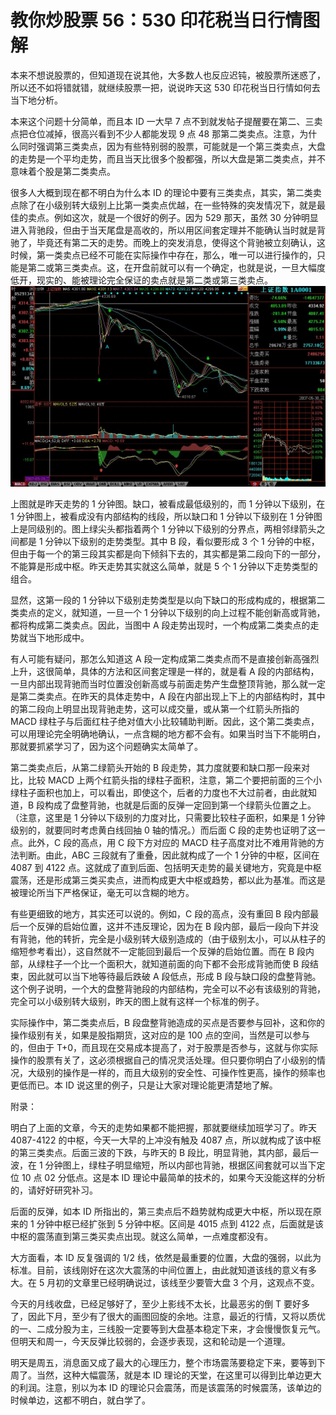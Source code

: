 # 教你炒股票 56：530 印花税当日行情图解

本来不想说股票的，但知道现在说其他，大多数人也反应迟钝，被股票所迷惑了，所以还不如将错就错，就继续股票一把，说说昨天这 530 印花税当日行情如何去当下地分析。

本来这个问题十分简单，而且本 ID 一大早 7 点不到就发帖子提醒要在第二、三卖点把仓位减掉，很高兴看到不少人都能发现 9 点 48 那第二类卖点。注意，为什么同时强调第三类卖点，因为有些特别弱的股票，可能就是一个第三类卖点，大盘的走势是一个平均走势，而且当天比很多个股都强，所以大盘是第二类卖点，并不意味着个股是第二类卖点。

很多人大概到现在都不明白为什么本 ID 的理论中要有三类卖点，其实，第二类卖点除了在小级别转大级别上比第一类卖点优越，在一些特殊的突发情况下，就是最佳的卖点。例如这次，就是一个很好的例子。因为 529 那天，虽然 30 分钟明显进入背驰段，但由于当天尾盘是高收的，所以用区间套定理并不能确认当时就是背驰了，毕竟还有第二天的走势。而晚上的突发消息，使得这个背驰被立刻确认，这时候，第一类卖点已经不可能在实际操作中存在，那么，唯一可以进行操作的，只能是第二或第三类卖点。这，在开盘前就可以有一个确定，也就是说，一旦大幅度低开，现实的、能被理论完全保证的卖点就是第二类或第三类卖点。
![](./1.jpeg)

上图就是昨天走势的 1 分钟图。缺口，被看成最低级别的，而 1 分钟以下级别，在 1 分钟图上，被看成没有内部结构的线段，所以缺口和 1 分钟以下级别在 1 分钟图上是同级别的。图上绿尖头都指着两个 1 分钟以下级别的分界点，两相邻绿箭头之间都是 1 分钟以下级别的走势类型。其中 B 段，看似要形成 3 个 1 分钟的中枢，但由于每一个的第三段其实都是向下倾斜下去的，其实都是第二段向下的一部分，不能算是形成中枢。昨天走势其实就这么简单，就是 5 个 1 分钟以下走势类型的组合。

显然，这第一段的 1 分钟以下级别走势类型是以向下缺口的形成构成的，根据第二类卖点的定义，就知道，一旦一个 1 分钟以下级别的向上过程不能创新高或背驰，都将构成第二类卖点。因此，当图中 A 段走势出现时，一个构成第二类卖点的走势就当下地形成中。

有人可能有疑问，那怎么知道这 A 段一定构成第二类卖点而不是直接创新高强烈上升，这很简单，具体的方法和区间套定理是一样的，就是看 A 段的内部结构，一旦内部出现背驰而当时位置没创新高或与前面走势产生盘整顶背驰，那么就一定是第二类卖点。在昨天的具体走势中，A 段在内部出现上下上的内部结构时，其中的第二段向上明显出现背驰走势，这可以成交量，或从第一个红箭头所指的 MACD 绿柱子与后面红柱子绝对值大小比较辅助判断。因此，这个第二类卖点，可以用理论完全明确地确认，一点含糊的地方都不会有。如果当时当下不能明白，那就要抓紧学习了，因为这个问题确实太简单了。

第二类卖点后，从第二绿箭头开始的 B 段走势，其力度就要和缺口那一段来对比，比较 MACD 上两个红箭头指的绿柱子面积，注意，第二个要把前面的三个小绿柱子面积也加上，可以看出，即使这个，后者的力度也不大过前者，由此就知道，B 段构成了盘整背驰，也就是后面的反弹一定回到第一个绿箭头位置之上。（注意，这里是 1 分钟以下级别的力度对比，只需要比较柱子面积，如果是 1 分钟级别的，就要同时考虑黄白线回抽 0 轴的情况。）而后面 C 段的走势也证明了这一点。此外，C 段的高点，用 C 段下方对应的 MACD 柱子高度对比不难用背驰的方法判断。由此，ABC 三段就有了重叠，因此就构成了一个 1 分钟的中枢，区间在 4087 到 4122 点。这就成了直到后面、包括明天走势的最关键地方，究竟是中枢震荡，还是形成第三类买卖点，进而构成更大中枢或趋势，都以此为基准。而这是被理论所当下严格保证，毫无可以含糊的地方。

有些更细致的地方，其实还可以说的。例如，C 段的高点，没有重回 B 段内部最后一个反弹的启始位置，这并不违反理论，因为在 B 段内部，最后一段向下并没有背驰，他的转折，完全是小级别转大级别造成的（由于级别太小，可以从柱子的缩短参考看出），这自然就不一定能回到最后一个反弹的启始位置。而在 B 段内部，从绿柱子一个比一个面积大，就知道前面的向下都不会形成背驰而使 B 段结束，因此就可以当下地等待最后跌破 A 段低点，形成 B 段与缺口段的盘整背驰。这个例子说明，一个大的盘整背驰段的内部结构，完全可以不必有该级别的背驰，完全可以小级别转大级别，昨天的图上就有这样一个标准的例子。

实际操作中，第二类卖点后，B 段盘整背驰造成的买点是否要参与回补，这和你的操作级别有关，如果是股指期货，这对应的是 100 点的空间，当然是可以参与的，但由于 T+0，而且现在交易成本提高了，对于股票是否参与，这就与你实际操作的股票有关了，这必须根据自己的情况灵活处理。但只要你明白了小级别的情况，大级别的操作是一样的，而且大级别的安全性、可操作性更高，操作的频率也更低而已。本 ID 说这里的例子，只是让大家对理论能更清楚地了解。

附录：

明白了上面的文章，今天的走势如果都不能把握，那就要继续加班学习了。昨天 4087-4122 的中枢，今天一大早的上冲没有触及 4087 点，所以就构成了该中枢的第三类卖点。后面三波的下跌，与昨天的 B 段比，明显背驰，其内部，最后一波，在 1 分钟图上，绿柱子明显缩短，所以内部也背驰，根据区间套就可以当下定位 10 点 02 分低点。这是本 ID 理论中最简单的技术的，如果今天没能这样的分析的，请好好研究补习。

后面的反弹，如本 ID 所指出的，第三卖点后不趋势就构成更大中枢，所以现在原来的 1 分钟中枢已经扩张到 5 分钟中枢。区间是 4015 点到 4122 点，后面就是该中枢的震荡直到第三类买卖点出现。就这么简单，一点难度都没有。

大方面看，本 ID 反复强调的 1/2 线，依然是最重要的位置，大盘的强弱，以此为标准。目前，该线刚好在这次大震荡的中间位置上，由此就知道该线的意义有多大。在 5 月初的文章里已经明确说过，该线至少要管大盘 3 个月，这观点不变。

今天的月线收盘，已经足够好了，至少上影线不太长，比最恶劣的倒 T 要好多了，因此下月，至少有了很大的画图回旋的余地。注意，最近的行情，又将以质优的一、二成分股为主，三线股一定要等到大盘基本稳定下来，才会慢慢恢复元气。但明天和周一，今天反弹比较弱的，会逐步表现，这和轮动是一个道理。

明天是周五，消息面又成了最大的心理压力，整个市场震荡要稳定下来，要等到下周了。当然，这种大幅震荡，就是本 ID 理论的天堂，在这里可以得到比单边更大的利润。注意，别以为本 ID 的理论只会震荡，而是该震荡的时候震荡，该单边的时候单边，这都不明白，就白学了。
